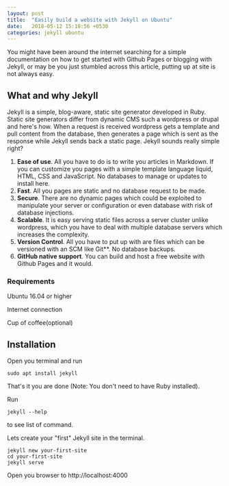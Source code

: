 ```yaml
---
layout: post
title:  "Easily build a website with Jekyll on Ubuntu"
date:   2018-05-12 15:18:56 +0530
categories: jekyll ubuntu
---
```


You might have been around the internet searching for a simple documentation on how to get started with Github Pages or blogging with Jekyll, or may be you just stumbled across this article, putting up at site is not always easy.

## What and why Jekyll

Jekyll is a simple, blog-aware, static site generator developed in Ruby. Static site generators differ from dynamic CMS such a wordpress or drupal and here's how. When a request is received wordpress gets a template and pull content from the database, then generates a page which is sent as the response while Jekyll sends back a static page. Jekyll sounds really simple right?

1. **Ease of use**. All you have to do is to write you articles in Markdown. If you can customize you pages with a simple template language liquid, HTML, CSS and JavaScript. No databases to manage or updates to install here.
2. **Fast**. All you pages are static and no database request to be made.
3. **Secure**. There are no dynamic pages which could be exploited to manipulate your server or configuration or even database with risk of database injections.
4. **Scalable**. It is easy serving static files across a server cluster unlike wordpress, which you have to deal with multiple database servers which increases the complexity.
5. **Version Control**. All you have to put up with are files which can be versioned with an SCM like Git**. No database backups.
6. **GitHub native support**. You can build and host a free website with Github Pages and it would.

### Requirements

Ubuntu 16.04 or higher

Internet connection

Cup of coffee(optional)

## Installation

Open you terminal and run

``` shell
sudo apt install jekyll
```

That's it you are done (Note: You don't need to have Ruby installed). 

Run 

``` shell
jekyll --help
```

to see list of command.

Lets create your "first" Jekyll site in the terminal.

``` shell
jekyll new your-first-site
cd your-first-site
jekyll serve
```

Open you browser to http://localhost:4000